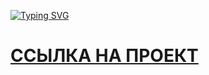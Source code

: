 [![Typing SVG](https://readme-typing-svg.herokuapp.com?font=Roboto&size=35&pause=1000&color=2450fa&random=false&width=435&lines=Kanban+Board)](https://git.io/typing-svg)


# [ССЫЛКА НА ПРОЕКТ](https://andreymazer.github.io/kanbanboard/)